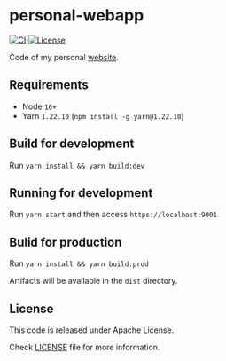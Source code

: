 # personal-webapp

[![CI](https://github.com/caponetto/personal-webapp/actions/workflows/ci.yml/badge.svg)](https://github.com/caponetto/personal-webapp/actions/workflows/ci.yml)
[![License](https://img.shields.io/github/license/caponetto/personal-webapp.svg)](https://github.com/caponetto/personal-webapp/blob/main/LICENSE)

Code of my personal [website](https://caponetto.dev).

## Requirements

- Node `16+`
- Yarn `1.22.10` (`npm install -g yarn@1.22.10`)

## Build for development

Run `yarn install && yarn build:dev`

## Running for development

Run `yarn start` and then access `https://localhost:9001`

## Bulid for production

Run `yarn install && yarn build:prod`

Artifacts will be available in the `dist` directory.

## License

This code is released under Apache License.

Check [LICENSE](LICENSE) file for more information.
